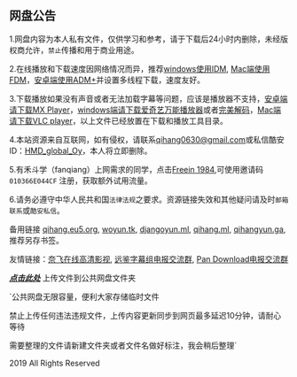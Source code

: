 网盘公告
-------------
1.网盘内容为本人私有文件，仅供学习和参考，请于下载后24小时内删除，未经版权商允许，`禁止`传播和用于商业用途。

2.在线播放和下载速度因网络情况而异，推荐[windows使用IDM](http://t.cn/ESbHJ0T), [Mac端使用FDM](http://down-www.newasp.net/pcdown/soft/mac/fdm.dmg)，[安卓端使用ADM+](http://t.cn/ESbHwEq)并设置多线程下载，速度友好。


3.下载播放如果没有声音或者无法加载字幕等问题，应该是播放器不支持，[安卓端请下载MX Player](https://www.lanzous.com/i3y98aj)，[windows端请下载爱奇艺万能播放器](http://app.iqiyi.com/pc/wnplayer/index.html)或者[完美解码](http://dl-t1.wmzhe.com/13/13163/PureCodec20190329.exe)，[Mac端请下载VLC player](http://m6.pc6.com/xuh6/vlc306.dmg)，以上文件已经放置在下载和播放工具目录。

4.本站资源来自互联网，如有侵权，请联系<qihang0630@gmail.com>或私信酷安ID：[HMD_global_Oy](http://www.coolapk.com/u/885730
)，本人将立即删除。

5.有禾斗学（fanqiang）上网需求的同学，点击[Freein 1984](https://freein1984.com/),可使用邀请码 `010366E044CF` 注册，获取额外试用流量。

6.请务必遵守中华人民共和国`法律法规`之要求。资源链接失效和其他疑问请及时`邮箱联系`或`酷安私信`。

备用链接 [qihang.eu5.org](http://qihang.eu5.org/), [woyun.tk](http://woyun.tk/), [djangoyun.ml](http://djangoyun.ml/), [qihang.ml](http://qihang.ml/), [qihangyun.ga](http://qihangyun.ga/), 推荐另存书签。

友情链接：[奈飞在线高清影视](https://www.nfmovies.com/), [远鉴字幕组电报交流群](https://t.me/joinchat/KmUaGRU5OgWsuv27BABIDg), [Pan Download电报交流群](https://t.me/joinchat/Lz9fSlOgUUyinc5N7Gv6tg)
 
 
***[点击此处](https://hawkcj4-my.sharepoint.com/:f:/g/personal/xls1006_officework_top/EkYFg-alpn1Pj5gaGyBImvABR3LCplByUHOkiR0Hya72zg?e=bw9kBy)*** 上传文件到公共网盘文件夹

`公共网盘无限容量，便利大家存储临时文件

禁止上传任何违法违规文件，上传内容更新同步到网页最多延迟10分钟，请耐心等待

需要整理的文件请新建文件夹或者文件名做好标注，我会稍后整理`
        
   2019 All Rights Reserved 
